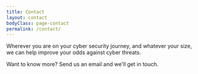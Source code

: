 ```yaml
---
title: Contact
layout: contact
bodyClass: page-contact
permalink: /contact/
---
```


Wherever you are on your cyber security journey, and whatever your size, we can help improve your odds against cyber threats.

Want to know more? Send us an email and we'll get in touch.